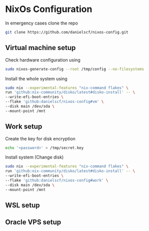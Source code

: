 # NixOs Configuration

In emergency cases clone the repo

```sh
git clone https://github.com/danielscf/nixos-config.git
```

## Virtual machine setup

Check hardware configuration using

```sh
sudo nixos-generate-config --root /tmp/config --no-filesystems
```

Install the whole system using

```sh
sudo nix --experimental-features "nix-command flakes" \
run 'github:nix-community/disko/latest#disko-install' -- \
--write-efi-boot-entries \
--flake 'github:danielscf/nixos-config#vm' \
--disk main /dev/sda \
--mount-point /mnt 
```

## Work setup

Create the key for disk encryption

```sh
echo '<password>' > /tmp/secret.key
```

Install system (Change disk)

```sh
sudo nix --experimental-features "nix-command flakes" \
run 'github:nix-community/disko/latest#disko-install' -- \
--write-efi-boot-entries \
--flake 'github:danielscf/nixos-config#work' \ 
--disk main /dev/sda \
--mount-point /mnt 
```

## WSL setup

## Oracle VPS setup

